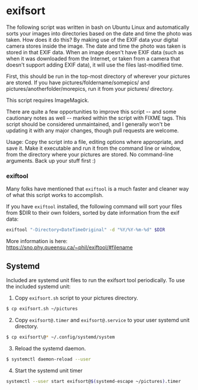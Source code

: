 # exifsort

The following script was written in bash on Ubuntu Linux and automatically
sorts your images into directories based on the date and time the photo was
taken. How does it do this? By making use of the EXIF data your digital camera
stores inside the image. The date and time the photo was taken is stored in
that EXIF data. When an image doesn't have EXIF data (such as when it was
downloaded from the Internet, or taken from a camera that doesn't support
adding EXIF data), it will use the files last-modified time.

First, this should be run in the top-most directory of wherever your pictures
are stored. If you have pictures/foldername/somepics/ and
pictures/anotherfolder/morepics, run it from your pictures/ directory.

This script requires ImageMagick.

There are quite a few opportunities to improve this script -- and some
cautionary notes as well -- marked within the script with FIXME tags. This
script should be considered unmaintained, and I generally won't be updating it
with any major changes, though pull requests are welcome.

Usage: Copy the script into a file, editing options where appropriate, and save
it. Make it executable and run it from the command line or window, from the
directory where your pictures are stored. No command-line arguments. Back up
your stuff first :)

### exiftool

Many folks have mentioned that `exiftool` is a much faster and cleaner way of
what this script works to accomplish.

If you have `exiftool` installed, the following command will sort your files
from $DIR to their own folders, sorted by date information from the exif data:

``` sh
exiftool "-Directory<DateTimeOriginal" -d "%Y/%Y-%m-%d" $DIR
```

More information is here: https://sno.phy.queensu.ca/~phil/exiftool/#filename

## Systemd
Included are systemd unit files to run the exifsort tool periodically. To use
the included systemd unit:

1. Copy `exifsort.sh` script to your pictures directory.
```sh
$ cp exifsort.sh ~/pictures
```

2. Copy `exifsort@.timer` and `exifsort@.service` to your user systemd unit
   directory.
```sh
$ cp exifsort\@* ~/.config/systemd/system
```

3. Reload the systemd daemon.
```sh
$ systemctl daemon-reload --user
```

4. Start the systemd unit timer
```sh
systemctl --user start exifsort@$(systemd-escape ~/pictures).timer
```
